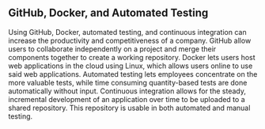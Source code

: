 ## GitHub, Docker, and Automated Testing
Using GitHub, Docker, automated testing, and continuous integration can increase the productivity and competitiveness of a company. GitHub allow users to collaborate independently on a project and merge their components together to create a working repository. Docker lets users host web applications in the cloud using Linux, which allows users online to use said web applications. Automated testing lets employees concentrate on the more valuable tests, while time consuming quantity-based tests are done automatically without input. Continuous integration allows for the steady, incremental development of an application over time to be uploaded to a shared repository. This repository is usable in both automated and manual testing.

